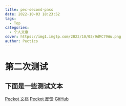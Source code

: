 ```yaml
---
title: pec-second-pass
date: 2022-10-03 18:23:52
tags:
  - Top
categories:
  - 个人文章
cover: https://img1.imgtp.com/2022/10/03/9dMC79Wu.png
author: Pectics
---
```


# 第二次测试

## 下面是一些测试文本

[Peckot 文档](https://docs.peckot.com/)
[Peckot 反馈](https://issue.peckot.com/)
[GitHub](https://github.com/Peckot-Studios)


